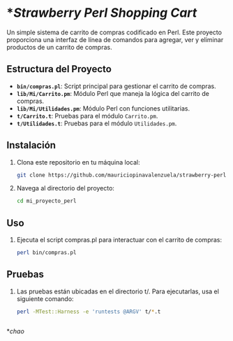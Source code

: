 # **Strawberry Perl Shopping Cart*

Un simple sistema de carrito de compras codificado en Perl. Este proyecto proporciona una interfaz de línea de comandos para agregar, ver y eliminar productos de un carrito de compras.

## Estructura del Proyecto

- **`bin/compras.pl`**: Script principal para gestionar el carrito de compras.
- **`lib/Mi/Carrito.pm`**: Módulo Perl que maneja la lógica del carrito de compras.
- **`lib/Mi/Utilidades.pm`**: Módulo Perl con funciones utilitarias.
- **`t/Carrito.t`**: Pruebas para el módulo `Carrito.pm`.
- **`t/Utilidades.t`**: Pruebas para el módulo `Utilidades.pm`.

## Instalación

1. Clona este repositorio en tu máquina local:

   ```sh
   git clone https://github.com/mauriciopinavalenzuela/strawberry-perl.git

2. Navega al directorio del proyecto:

   ```sh
   cd mi_proyecto_perl

## Uso 

1. Ejecuta el script compras.pl para interactuar con el carrito de compras:

   ```sh
   perl bin/compras.pl

## Pruebas 

1. Las pruebas están ubicadas en el directorio t/. Para ejecutarlas, usa el siguiente comando:
   
   ```sh
   perl -MTest::Harness -e 'runtests @ARGV' t/*.t



**chao*


   
   

